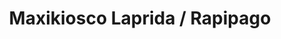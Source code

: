 ---
title: "Maxikiosco Laprida / Rapipago"
url: /concordia/maxikiosco-laprida-rapipago/
shop: comodidad
---